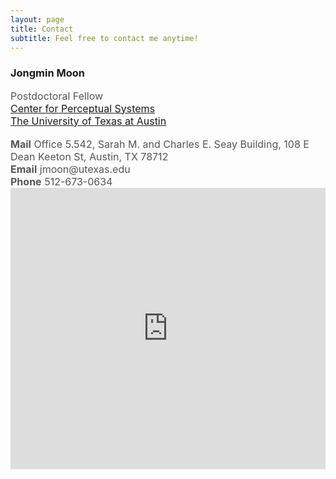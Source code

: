 ```yaml
---
layout: page
title: Contact
subtitle: Feel free to contact me anytime!
---
```


<h3>Jongmin Moon</h3>
<span style="font-size: 16px !important; color: #555;">
Postdoctoral Fellow
<br><a href="https://liberalarts.utexas.edu/cps">Center for Perceptual Systems</a>
<br><a href="https://www.utexas.edu">The University of Texas at Austin</a>
</span>
<br/><br/>
<span style="font-size: 16px !important; color: #555;">
  <b>Mail</b> Office 5.542, Sarah M. and Charles E. Seay Building, 108 E Dean Keeton St, Austin, TX 78712
  <br><b>Email</b> jmoon@utexas.edu
  <br><b>Phone</b> 512-673-0634
</span>

<div style="display: flex; justify-content: center;">
<iframe src="https://www.google.com/maps/embed?pb=!1m18!1m12!1m3!1d3445.1533272423467!2d-97.73970642365394!3d30.28969637480111!2m3!1f0!2f0!3f0!3m2!1i1024!2i768!4f13.1!3m3!1m2!1s0x8644b5836fd0588d%3A0xc40832d492233741!2sSarah%20M.%20and%20Charles%20E.%20Seay%20Building%20(SEA)%20-%20The%20University%20of%20Texas!5e0!3m2!1sen!2sus!4v1728327879764!5m2!1sen!2sus" width="600" height="450" style="border:0;" allowfullscreen="" loading="lazy" referrerpolicy="no-referrer-when-downgrade"></iframe>
</div>
